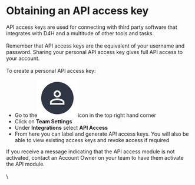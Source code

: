 # Obtaining an API access key

API access keys are used for connecting with third party software that integrates with D4H and a multitude of other tools and tasks.\
\
Remember that API access keys are the equivalent of your username and password. Sharing your personal API access key gives full API access to your account.\
\
To create a personal API access key:

* Go to the<img src="../../.gitbook/assets/User Icon" alt="" data-size="line">icon in the top right hand corner
* Click on **Team Settings**
* Under **Integrations** select **API Access**
* From here you can label and generate API access keys. You will also be able to view existing access keys and revoke access if required

If you receive a message indicating that the API access module is not activated, contact an Account Owner on your team to have them activate the API module.\
\
\
